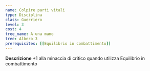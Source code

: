 ```yaml
---
name: Colpire parti vitali
type: Disciplina
class: Guerriero
level: 3
cost: 4
tree_name: A una mano
tree: Albero 3
prerequisites: [[Equilibrio in combattimento]]
---
```


**Descrizione**
+1 alla minaccia di critico quando utilizza Equilibrio in combattimento